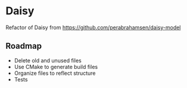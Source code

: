 # Daisy

Refactor of Daisy from https://github.com/perabrahamsen/daisy-model

## Roadmap

- Delete old and unused files
- Use CMake to generate build files
- Organize files to reflect structure
- Tests
